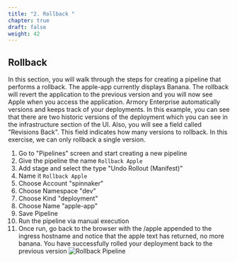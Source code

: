 ```yaml
---
title: "2. Rollback "
chapter: true
draft: false
weight: 42
---
```


## Rollback

In this section, you will walk through the steps for creating a pipeline that performs a rollback. The apple-app currently displays Banana. The rollback will revert the application to the previous version and you will now see Apple when you access the application. Armory Enterprise automatically versions and keeps track of your deployments. In this example, you can see that there are two historic versions of the deployment which you can see in the infrastructure section of the UI. Also, you will see a field called "Revisions Back". This field indicates how many versions to rollback. In this exercise, we can only rollback a single version.

1. Go to "Pipelines" screen and start creating a new pipeline
1. Give the pipeline the name `Rollback Apple`
2. Add stage and select the type "Undo Rollout (Manifest)"
3. Name it `Rollback Apple`
4. Choose Account "spinnaker"
5. Choose Namespace "dev"
6. Choose Kind "deployment"
7. Choose Name "apple-app"
8. Save Pipeline
9. Run the pipeline via manual execution
10. Once run, go back to the browser with the /apple appended to the ingress hostname and notice that the apple text has returned, no more banana. You have successfully rolled your deployment back to the previous version
![Rollback Pipeline](/images/armory-rollback-pipeline.png)